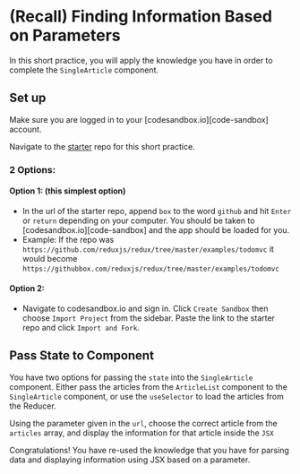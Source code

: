 # (Recall) Finding Information Based on Parameters

In this short practice, you will apply the knowledge you have in order to
complete the `SingleArticle` component.


## Set up

Make sure you are logged in to your [codesandbox.io][code-sandbox] account.

Navigate to the [starter][starter] repo for this short practice.

### 2 Options:

#### Option 1: (this simplest option)

- In the url of the starter repo, append `box` to the word `github` and hit
  `Enter` or `return` depending on your computer. You should be taken to
  [codesandbox.io][code-sandbox] and the app should be loaded for you.
- Example: If the repo was
  `https://github.com/reduxjs/redux/tree/master/examples/todomvc` it would
  become `https://githubbox.com/reduxjs/redux/tree/master/examples/todomvc`

#### Option 2:

- Navigate to codesandbox.io and sign in. Click `Create Sandbox` then choose
 `Import Project` from the sidebar. Paste the link to the starter repo and
 click `Import and Fork`.

## Pass State to Component

You have two options for passing the `state` into the `SingleArticle` component.
Either pass the articles from the `ArticleList` component to the `SingleArticle`
component, or use the `useSelector` to load the articles from the Reducer. 

Using the parameter given in the `url`, choose the correct article from the
`articles` array, and display the information for that article inside the `JSX`


Congratulations! You have re-used the knowledge that you have for parsing data
and displaying information using JSX based on a parameter.   


[starter]:https://github.com/orgs/appacademy-starters/repositories?type=all
